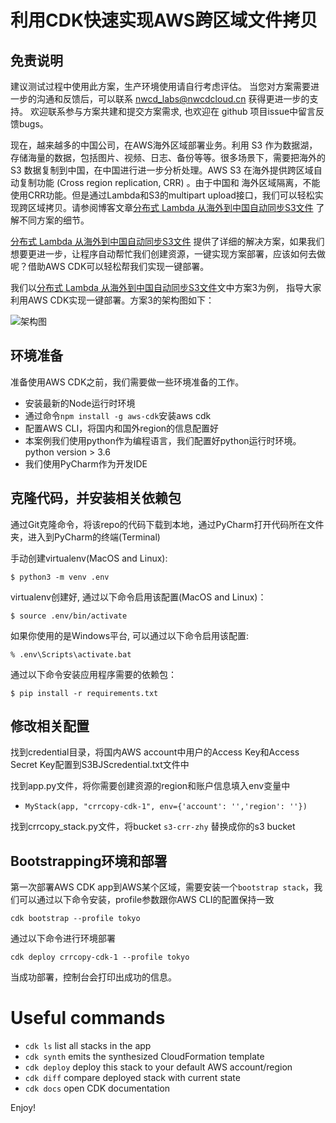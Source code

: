 # 利用CDK快速实现AWS跨区域文件拷贝

## 免责说明
建议测试过程中使用此方案，生产环境使用请自行考虑评估。 当您对方案需要进一步的沟通和反馈后，可以联系 nwcd_labs@nwcdcloud.cn 获得更进一步的支持。 欢迎联系参与方案共建和提交方案需求, 也欢迎在 github 项目issue中留言反馈bugs。


现在，越来越多的中国公司，在AWS海外区域部署业务。利用 S3 作为数据湖，存储海量的数据，包括图片、视频、日志、备份等等。很多场景下，需要把海外的 
S3 数据复制到中国，在中国进行进一步分析处理。AWS  S3 在海外提供跨区域自动复制功能 (Cross region replication, CRR) 。由于中国和
海外区域隔离，不能使用CRR功能。但是通过Lambda和S3的multipart upload接口，我们可以轻松实现跨区域拷贝。请参阅博客文章[分布式 Lambda 从海外到中国自动同步S3文件](http://coolsearch.s3-website-us-east-1.amazonaws.com/ "分布式 Lambda 从海外到中国自动同步S3文件")
了解不同方案的细节。

[分布式 Lambda 从海外到中国自动同步S3文件](https://amazonaws-china.com/cn/blogs/china/lambda-overseas-china-s3-file/ "分布式 Lambda 从海外到中国自动同步S3文件")
提供了详细的解决方案，如果我们想要更进一步，让程序自动帮忙我们创建资源，一键实现方案部署，应该如何去做呢？借助AWS CDK可以轻松帮我们实现一键部署。

我们以[分布式 Lambda 从海外到中国自动同步S3文件](https://amazonaws-china.com/cn/blogs/china/lambda-overseas-china-s3-file/ "分布式 Lambda 从海外到中国自动同步S3文件")文中方案3为例，
指导大家利用AWS CDK实现一键部署。方案3的架构图如下：

![架构图](https://s3.cn-north-1.amazonaws.com.cn/awschinablog/Lambda+(3).png "Demo")


## 环境准备
准备使用AWS CDK之前，我们需要做一些环境准备的工作。
* 安装最新的Node运行时环境
* 通过命令`npm install -g aws-cdk`安装aws cdk
* 配置AWS CLI，将国内和国外region的信息配置好
* 本案例我们使用python作为编程语言，我们配置好python运行时环境。python version > 3.6
* 我们使用PyCharm作为开发IDE

## 克隆代码，并安装相关依赖包
通过Git克隆命令，将该repo的代码下载到本地，通过PyCharm打开代码所在文件夹，进入到PyCharm的终端(Terminal)

手动创建virtualenv(MacOS and Linux):

```
$ python3 -m venv .env
```

virtualenv创建好, 通过以下命令启用该配置(MacOS and Linux)：

```
$ source .env/bin/activate
```

如果你使用的是Windows平台, 可以通过以下命令启用该配置:

```
% .env\Scripts\activate.bat
```

通过以下命令安装应用程序需要的依赖包：

```
$ pip install -r requirements.txt
```

## 修改相关配置
找到credential目录，将国内AWS account中用户的Access Key和Access Secret Key配置到S3BJScredential.txt文件中

找到app.py文件，将你需要创建资源的region和账户信息填入env变量中
* `MyStack(app, "crrcopy-cdk-1", env={'account': '','region': ''})`

找到crrcopy_stack.py文件，将bucket `s3-crr-zhy` 替换成你的s3 bucket


## Bootstrapping环境和部署
第一次部署AWS CDK app到AWS某个区域，需要安装一个`bootstrap stack`，我们可以通过以下命令安装，profile参数跟你AWS CLI的配置保持一致

```
cdk bootstrap --profile tokyo
```

通过以下命令进行环境部署

```
cdk deploy crrcopy-cdk-1 --profile tokyo
```

当成功部署，控制台会打印出成功的信息。


# Useful commands

 * `cdk ls`          list all stacks in the app
 * `cdk synth`       emits the synthesized CloudFormation template
 * `cdk deploy`      deploy this stack to your default AWS account/region
 * `cdk diff`        compare deployed stack with current state
 * `cdk docs`        open CDK documentation

Enjoy!

